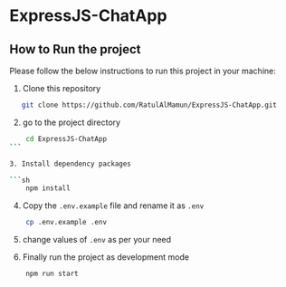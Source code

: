 # ExpressJS-ChatApp

## How to Run the project

Please follow the below instructions to run this project in your machine:

1. Clone this repository

```sh
   git clone https://github.com/RatulAlMamun/ExpressJS-ChatApp.git
```

2. go to the project directory

````sh
    cd ExpressJS-ChatApp
```

3. Install dependency packages

```sh
    npm install
````

4. Copy the `.env.example` file and rename it as `.env`

```sh
    cp .env.example .env
```

5. change values of `.env` as per your need

6. Finally run the project as development mode

```sh
    npm run start
```
